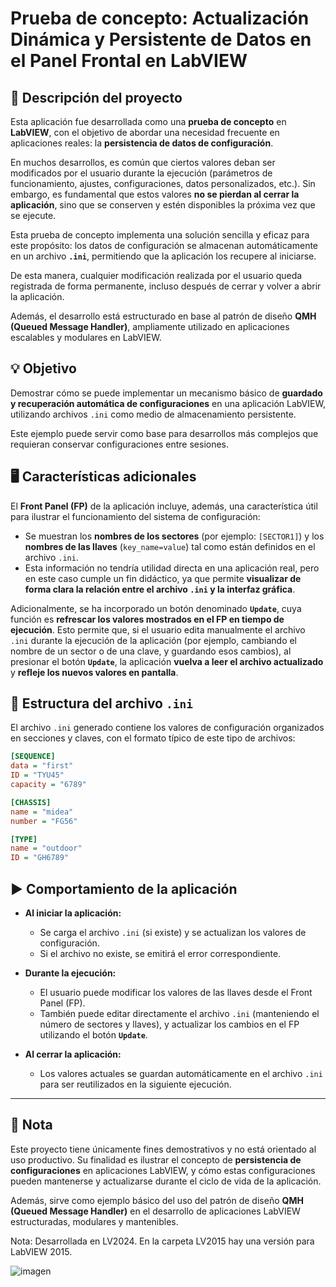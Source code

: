 # Prueba de concepto: Actualización Dinámica y Persistente de Datos en el Panel Frontal en LabVIEW

## 📄 Descripción del proyecto

Esta aplicación fue desarrollada como una **prueba de concepto** en **LabVIEW**, con el objetivo de abordar una necesidad frecuente en aplicaciones reales: la **persistencia de datos de configuración**.

En muchos desarrollos, es común que ciertos valores deban ser modificados por el usuario durante la ejecución (parámetros de funcionamiento, ajustes, configuraciones, datos personalizados, etc.). Sin embargo, es fundamental que estos valores **no se pierdan al cerrar la aplicación**, sino que se conserven y estén disponibles la próxima vez que se ejecute.

Esta prueba de concepto implementa una solución sencilla y eficaz para este propósito: los datos de configuración se almacenan automáticamente en un archivo **`.ini`**, permitiendo que la aplicación los recupere al iniciarse.

De esta manera, cualquier modificación realizada por el usuario queda registrada de forma permanente, incluso después de cerrar y volver a abrir la aplicación.

Además, el desarrollo está estructurado en base al patrón de diseño **QMH (Queued Message Handler)**, ampliamente utilizado en aplicaciones escalables y modulares en LabVIEW.

## 💡 Objetivo

Demostrar cómo se puede implementar un mecanismo básico de **guardado y recuperación automática de configuraciones** en una aplicación LabVIEW, utilizando archivos `.ini` como medio de almacenamiento persistente.

Este ejemplo puede servir como base para desarrollos más complejos que requieran conservar configuraciones entre sesiones.

## 🖥️ Características adicionales

El **Front Panel (FP)** de la aplicación incluye, además, una característica útil para ilustrar el funcionamiento del sistema de configuración:

- Se muestran los **nombres de los sectores** (por ejemplo: `[SECTOR1]`) y los **nombres de las llaves** (`key_name=value`) tal como están definidos en el archivo `.ini`.
- Esta información no tendría utilidad directa en una aplicación real, pero en este caso cumple un fin didáctico, ya que permite **visualizar de forma clara la relación entre el archivo `.ini` y la interfaz gráfica**.

Adicionalmente, se ha incorporado un botón denominado **`Update`**, cuya función es **refrescar los valores mostrados en el FP en tiempo de ejecución**. Esto permite que, si el usuario edita manualmente el archivo `.ini` durante la ejecución de la aplicación (por ejemplo, cambiando el nombre de un sector o de una clave, y guardando esos cambios), al presionar el botón **`Update`**, la aplicación **vuelva a leer el archivo actualizado** y **refleje los nuevos valores en pantalla**.

## 📂 Estructura del archivo `.ini`

El archivo `.ini` generado contiene los valores de configuración organizados en secciones y claves, con el formato típico de este tipo de archivos:

```ini
[SEQUENCE]
data = "first"
ID = "TYU45"
capacity = "6789"

[CHASSIS]
name = "midea"
number = "FG56"

[TYPE]
name = "outdoor"
ID = "GH6789"
```

## ▶️ Comportamiento de la aplicación

- **Al iniciar la aplicación:**
  - Se carga el archivo `.ini` (si existe) y se actualizan los valores de configuración.
  - Si el archivo no existe, se emitirá el error correspondiente.

- **Durante la ejecución:**
  - El usuario puede modificar los valores de las llaves desde el Front Panel (FP).
  - También puede editar directamente el archivo `.ini` (manteniendo el número de sectores y llaves), y actualizar los cambios en el FP utilizando el botón **`Update`**.

- **Al cerrar la aplicación:**
  - Los valores actuales se guardan automáticamente en el archivo `.ini` para ser reutilizados en la siguiente ejecución.

---

## 📌 Nota

Este proyecto tiene únicamente fines demostrativos y no está orientado al uso productivo. Su finalidad es ilustrar el concepto de **persistencia de configuraciones** en aplicaciones LabVIEW, y cómo estas configuraciones pueden mantenerse y actualizarse durante el ciclo de vida de la aplicación.

Además, sirve como ejemplo básico del uso del patrón de diseño **QMH (Queued Message Handler)** en el desarrollo de aplicaciones LabVIEW estructuradas, modulares y mantenibles.

Nota: Desarrollada en LV2024. En la carpeta LV2015 hay una versión para LabVIEW 2015.

![imagen](https://github.com/user-attachments/assets/c978b7b1-ad67-47b7-b424-9d211e61dbab)
